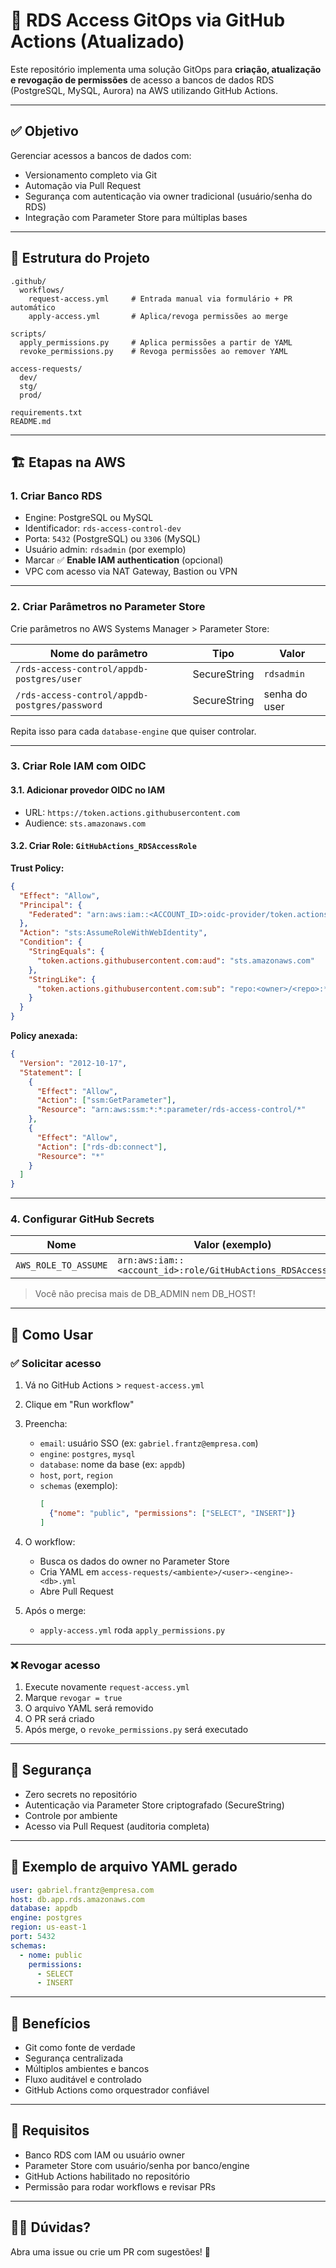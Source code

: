 # 🔐 RDS Access GitOps via GitHub Actions (Atualizado)

Este repositório implementa uma solução GitOps para **criação, atualização e revogação de permissões** de acesso a bancos de dados RDS (PostgreSQL, MySQL, Aurora) na AWS utilizando GitHub Actions.

---

## ✅ Objetivo

Gerenciar acessos a bancos de dados com:
- Versionamento completo via Git
- Automação via Pull Request
- Segurança com autenticação via owner tradicional (usuário/senha do RDS)
- Integração com Parameter Store para múltiplas bases

---

## 🧱 Estrutura do Projeto

```
.github/
  workflows/
    request-access.yml     # Entrada manual via formulário + PR automático
    apply-access.yml       # Aplica/revoga permissões ao merge

scripts/
  apply_permissions.py     # Aplica permissões a partir de YAML
  revoke_permissions.py    # Revoga permissões ao remover YAML

access-requests/
  dev/
  stg/
  prod/

requirements.txt
README.md
```

---

## 🏗️ Etapas na AWS

### 1. Criar Banco RDS

- Engine: PostgreSQL ou MySQL
- Identificador: `rds-access-control-dev`
- Porta: `5432` (PostgreSQL) ou `3306` (MySQL)
- Usuário admin: `rdsadmin` (por exemplo)
- Marcar ✅ **Enable IAM authentication** (opcional)
- VPC com acesso via NAT Gateway, Bastion ou VPN

---

### 2. Criar Parâmetros no Parameter Store

Crie parâmetros no AWS Systems Manager > Parameter Store:

| Nome do parâmetro                                 | Tipo         | Valor         |
|---------------------------------------------------|--------------|---------------|
| `/rds-access-control/appdb-postgres/user`         | SecureString | `rdsadmin`    |
| `/rds-access-control/appdb-postgres/password`     | SecureString | senha do user |

Repita isso para cada `database-engine` que quiser controlar.

---

### 3. Criar Role IAM com OIDC

#### 3.1. Adicionar provedor OIDC no IAM

- URL: `https://token.actions.githubusercontent.com`
- Audience: `sts.amazonaws.com`

#### 3.2. Criar Role: `GitHubActions_RDSAccessRole`

**Trust Policy:**
```json
{
  "Effect": "Allow",
  "Principal": {
    "Federated": "arn:aws:iam::<ACCOUNT_ID>:oidc-provider/token.actions.githubusercontent.com"
  },
  "Action": "sts:AssumeRoleWithWebIdentity",
  "Condition": {
    "StringEquals": {
      "token.actions.githubusercontent.com:aud": "sts.amazonaws.com"
    },
    "StringLike": {
      "token.actions.githubusercontent.com:sub": "repo:<owner>/<repo>:*"
    }
  }
}
```

**Policy anexada:**
```json
{
  "Version": "2012-10-17",
  "Statement": [
    {
      "Effect": "Allow",
      "Action": ["ssm:GetParameter"],
      "Resource": "arn:aws:ssm:*:*:parameter/rds-access-control/*"
    },
    {
      "Effect": "Allow",
      "Action": ["rds-db:connect"],
      "Resource": "*"
    }
  ]
}
```

---

### 4. Configurar GitHub Secrets

| Nome                 | Valor (exemplo)                                         |
|----------------------|----------------------------------------------------------|
| `AWS_ROLE_TO_ASSUME` | `arn:aws:iam::<account_id>:role/GitHubActions_RDSAccessRole` |

> Você não precisa mais de DB_ADMIN nem DB_HOST!

---

## 🚀 Como Usar

### ✅ Solicitar acesso

1. Vá no GitHub Actions > `request-access.yml`
2. Clique em "Run workflow"
3. Preencha:
   - `email`: usuário SSO (ex: `gabriel.frantz@empresa.com`)
   - `engine`: `postgres`, `mysql`
   - `database`: nome da base (ex: `appdb`)
   - `host`, `port`, `region`
   - `schemas` (exemplo):
     ```json
     [
       {"nome": "public", "permissions": ["SELECT", "INSERT"]}
     ]
     ```
4. O workflow:
   - Busca os dados do owner no Parameter Store
   - Cria YAML em `access-requests/<ambiente>/<user>-<engine>-<db>.yml`
   - Abre Pull Request

5. Após o merge:
   - `apply-access.yml` roda `apply_permissions.py`

---

### ❌ Revogar acesso

1. Execute novamente `request-access.yml`
2. Marque `revogar = true`
3. O arquivo YAML será removido
4. O PR será criado
5. Após merge, o `revoke_permissions.py` será executado

---

## 🔐 Segurança

- Zero secrets no repositório
- Autenticação via Parameter Store criptografado (SecureString)
- Controle por ambiente
- Acesso via Pull Request (auditoria completa)

---

## 📎 Exemplo de arquivo YAML gerado

```yaml
user: gabriel.frantz@empresa.com
host: db.app.rds.amazonaws.com
database: appdb
engine: postgres
region: us-east-1
port: 5432
schemas:
  - nome: public
    permissions:
      - SELECT
      - INSERT
```

---

## 🧠 Benefícios

- Git como fonte de verdade
- Segurança centralizada
- Múltiplos ambientes e bancos
- Fluxo auditável e controlado
- GitHub Actions como orquestrador confiável

---

## 📌 Requisitos

- Banco RDS com IAM ou usuário owner
- Parameter Store com usuário/senha por banco/engine
- GitHub Actions habilitado no repositório
- Permissão para rodar workflows e revisar PRs

---

## 🙋‍♂️ Dúvidas?
Abra uma issue ou crie um PR com sugestões! 🚀